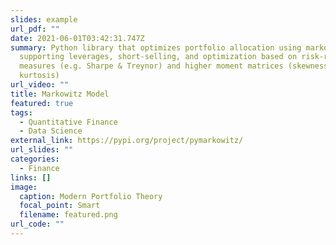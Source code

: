```yaml
---
slides: example
url_pdf: ""
date: 2021-06-01T03:42:31.747Z
summary: Python library that optimizes portfolio allocation using markowitz,
  supporting leverages, short-selling, and optimization based on risk-reward
  measures (e.g. Sharpe & Treynor) and higher moment matrices (skewness &
  kurtosis)
url_video: ""
title: Markowitz Model
featured: true
tags:
  - Quantitative Finance
  - Data Science
external_link: https://pypi.org/project/pymarkowitz/
url_slides: ""
categories:
  - Finance
links: []
image:
  caption: Modern Portfolio Theory
  focal_point: Smart
  filename: featured.png
url_code: ""
---
```

